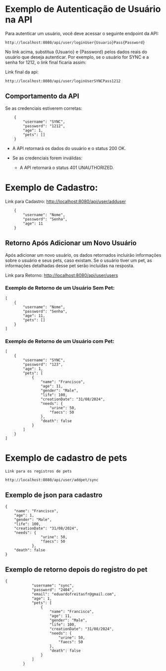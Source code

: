 
# Exemplo de Autenticação de Usuário na API
Para autenticar um usuário, você deve acessar o seguinte endpoint da API:

    http://localhost:8080/api/user/loginUser{Usuario}Pass{Password}

No link acima, substitua {Usuario} e {Password} pelos dados reais do usuário que deseja autenticar. Por exemplo, se o usuário for SYNC e a senha for 1212, o link final ficaria assim:

Link final da api: 

    http://localhost:8080/api/user/loginUserSYNCPass1212
## Comportamento da API
Se as credenciais estiverem corretas:

        {
            "username": "SYNC",
            "password": "1212",
            "age": 1,
            "pets": []
        }

        
* A API retornará os dados do usuário e o status 200 OK.



* Se as credenciais forem inválidas:
    * A API retornará o status 401 UNAUTHORIZED.


# Exemplo de  Cadastro:
Link para Cadastro:
<a href="http://localhost:8080/api/user/adduser">http://localhost:8080/api/user/adduser</a>


        {
            "username": "Nome",
            "password": "Senha",
            "age": 11
        }
            
    
## Retorno Após Adicionar um Novo Usuário
Após adicionar um novo usuário, os dados retornados incluirão informações sobre o usuário e seus pets, caso existam. Se o usuário tiver um pet, as informações detalhadas desse pet serão incluídas na resposta.

Link para Retorno:
<a href="http://localhost:8080/api/user/users">http://localhost:8080/api/user/users</a>

### Exemplo de Retorno de um Usuário Sem Pet:
    [
        {
            "username": "Nome",
            "password": "Senha",
            "age": 11,
            "pets": []
        }
    ]
### Exemplo de Retorno de um Usuário com Pet:
    [
        {
            "username": "SYNC",
            "password": "123",
            "age": 1,
            "pets": [
                {
                    "name": "Francisco",
                    "age": 11,
                    "gender": "Male",
                    "life": 100,
                    "creationDate": "31/08/2024",
                    "needs": {
                        "urine": 50,
                        "faecs": 50
                    },
                    "death": false
                }
            ]
        }
    ]

# Exemplo de cadastro de pets
    Link para os registros de pets

    http://localhost:8080/api/user/addpet/sync

## Exemplo de json para cadastro
    {
        "name": "Francisco",
        "age": 1,
        "gender": "Male",
        "life": 100,
        "creationDate": "31/08/2024",
        "needs": {
                    "urine": 50,
                    "faecs": 50
                },
        "death": false
    }
## Exemplo de retorno depois do registro do pet
    {
                "username": "sync",
                "password": "2404",
                "email": "eduardofreitasfr@gmail.com",
                "age": 1,
                "pets": [
                    {
                        "name": "Francisco",
                        "age": 11,
                        "gender": "Male",
                        "life": 100,
                        "creationDate": "31/08/2024",
                        "needs": {
                            "urine": 50,
                            "faecs": 50
                        },
                        "death": false
                    }
                ]
            }

